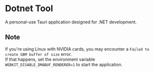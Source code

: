 # Dotnet Tool

A personal-use Tauri application designed for .NET development.

## Note
If you're using Linux with NVIDIA cards, you may encounter a `Failed to create GBM buffer of size` error.  
If that happens, set the environment variable `WEBKIT_DISABLE_DMABUF_RENDERER=1` to start the application.
